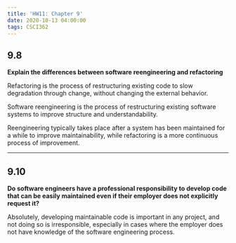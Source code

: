 ```yaml
---
title: 'HW11: Chapter 9'
date: 2020-10-13 04:00:00
tags: CSCI362
---
```

## 9.8
**Explain the differences between software reengineering and refactoring**

Refactoring is the process of restructuring existing code to slow degradation through change, without changing the external behavior.

Software reengineering is the process of restructuring existing software systems to improve structure and understandability.

Reengineering typically takes place after a system has been maintained for a while to improve maintainability, while refactoring is a more continuous process of improvement.

---

## 9.10
**Do software engineers have a professional responsibility to develop code that can be easily maintained even if their employer does not explicitly request it?**

Absolutely, developing maintainable code is important in any project, and not doing so is irresponsible, especially in cases where the employer does not have knowledge of the software engineering process.
